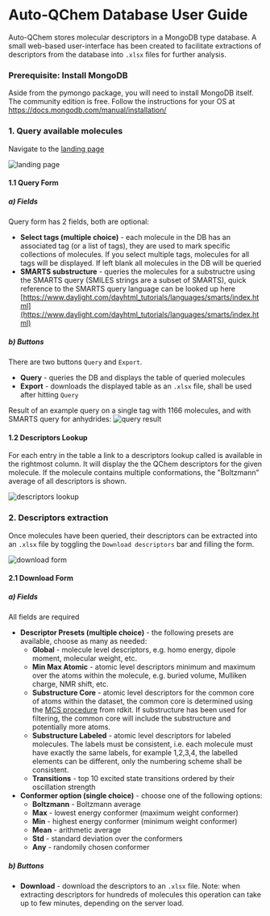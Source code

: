 # Auto-QChem Database User Guide

Auto-QChem stores molecular descriptors in a MongoDB type database. A small web-based user-interface has been
 created to facilitate extractions of descriptors from the database into ```.xlsx``` files for further analysis.

### Prerequisite: Install MongoDB

Aside from the pymongo package, you will need to install MongoDB itself. The community edition is free. Follow the instructions for your OS at https://docs.mongodb.com/manual/installation/ 

### 1. Query available molecules

Navigate to the [landing page](http://128.112.127.147)

![landing page](images/landing_page.png)

#### 1.1 Query Form

##### a) Fields
Query form has 2 fields, both are optional:
* __Select tags (multiple choice)__ - each molecule in the DB has an associated tag (or a list of tags), they
are used to mark specific collections of molecules. If you select multiple tags, molecules 
for all tags will be displayed. If left blank
all molecules in the DB will be queried
* __SMARTS substructure__ - queries the molecules for a substructre using the SMARTS query (SMILES strings
are a subset of SMARTS), quick reference to the SMARTS query language can be looked up 
here [https://www.daylight.com/dayhtml_tutorials/languages/smarts/index.html](https://www.daylight.com/dayhtml_tutorials/languages/smarts/index.html) 

##### b) Buttons
There are two buttons ```Query``` and ```Export```.
 * __Query__ - queries the DB and displays the table of queried molecules
 * __Export__ - downloads the displayed table as an ```.xlsx``` file, shall be used after hitting ```Query``` 

 
 Result of an example query on a single tag with 1166 molecules, and with SMARTS query for anhydrides:
 ![query result](images/query_result.png)
 
 
 #### 1.2 Descriptors Lookup
 
 For each entry in the table a link to a descriptors lookup called is available in the rightmost 
 column. It will display the the QChem descriptors for the given molecule. If the molecule contains multiple
 conformations, the "Boltzmann" average of all descriptors is shown.
 
 ![descriptors lookup](images/descriptors_lookup.png)
 
 ### 2. Descriptors extraction
 
 Once molecules have been queried, their descriptors can be extracted into an ```.xlsx``` file by toggling the
 ```Download descriptors``` bar and filling the form.
 
 ![download form](images/download_form.png)
 
 #### 2.1 Download Form

##### a) Fields
All fields are required

* __Descriptor Presets (multiple choice)__ - the following presets are available, choose as many as needed:
    * __Global__ - molecule level descriptors, e.g. homo energy, dipole moment, molecular weight, etc.
    * __Min Max Atomic__ - atomic level descriptors minimum and maximum over the atoms within the molecule, e.g. 
    buried volume, Mulliken charge, NMR shift, etc.
    * __Substructure Core__ - atomic level descriptors for the common core of atoms within the dataset, the common
    core is determined using the [MCS procedure](https://www.rdkit.org/docs/source/rdkit.Chem.MCS.html) from rdkit.
    If substructure has been used for filtering, the common core will include the substructure and potentially
    more atoms.
    * __Substructure Labeled__ - atomic level descriptors for labeled molecules. The labels must be consistent, i.e.
    each molecule must have exactly the same labels, for example 1,2,3,4, the labelled elements can
    be different, only the numbering scheme shall be consistent.
    * __Transitions__ - top 10 excited state transitions ordered by their oscillation strength
* __Conformer option (single choice)__ - choose one of the following options:
    * __Boltzmann__ - Boltzmann average
    * __Max__ - lowest energy conformer (maximum weight conformer)
    * __Min__ - highest energy conformer (minimum weight conformer)
    * __Mean__ - arithmetic average
    * __Std__ - standard deviation over the conformers
    * __Any__ - randomily chosen conformer

##### b) Buttons
    
* __Download__ - download the descriptors to an ```.xlsx``` file. Note: when extracting descriptors for hundreds of
 molecules this operation can take up to few minutes, depending on the server load.
     

